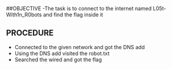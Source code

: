 ##OBJECTIVE
-The task is to  connect to the internet named L05t-With1n_R0bots and find the flag inside it

## PROCEDURE <br>
- Connected to the given network and got the DNS add <br>
- Using the DNS add visited the robot.txt <br>
- Searched the wired and got the flag <br>

